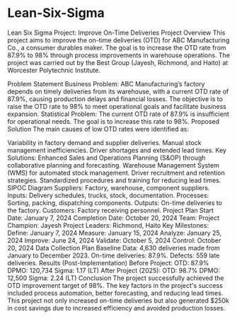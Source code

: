 # Lean-Six-Sigma
Lean Six Sigma Project: Improve On-Time Deliveries
Project Overview
This project aims to improve the on-time deliveries (OTD) for ABC Manufacturing Co., a consumer durables maker. The goal is to increase the OTD rate from 87.9% to 98% through process improvements in warehouse operations. The project was carried out by the Best Group (Jayesh, Richmond, and Haito) at Worcester Polytechnic Institute.

Problem Statement
Business Problem: ABC Manufacturing’s factory depends on timely deliveries from its warehouse, with a current OTD rate of 87.9%, causing production delays and financial losses. The objective is to raise the OTD rate to 98% to meet operational goals and facilitate business expansion.
Statistical Problem: The current OTD rate of 87.9% is insufficient for operational needs. The goal is to increase this rate to 98%.
Proposed Solution
The main causes of low OTD rates were identified as:

Variability in factory demand and supplier deliveries.
Manual stock management inefficiencies.
Driver shortages and extended lead times.
Key Solutions:
Enhanced Sales and Operations Planning (S&OP) through collaborative planning and forecasting.
Warehouse Management System (WMS) for automated stock management.
Driver recruitment and retention strategies.
Standardized procedures and training for reducing lead times.
SIPOC Diagram
Suppliers: Factory, warehouse, component suppliers.
Inputs: Delivery schedules, trucks, stock, documentation.
Processes: Sorting, packing, dispatching components.
Outputs: On-time deliveries to the factory.
Customers: Factory receiving personnel.
Project Plan
Start Date: January 7, 2024
Completion Date: October 20, 2024
Team:
Project Champion: Jayesh
Project Leaders: Richmond, Haito
Key Milestones:
Define: January 7, 2024
Measure: January 15, 2024
Analyze: January 25, 2024
Improve: June 24, 2024
Validate: October 5, 2024
Control: October 20, 2024
Data Collection Plan
Baseline Data:
4,630 deliveries made from January to December 2023.
On-time deliveries: 87.9%.
Defects: 559 late deliveries.
Results (Post-Implementation)
Before Project:
OTD: 87.9%
DPMO: 120,734
Sigma: 1.17 (LT)
After Project (2025):
OTD: 98.7%
DPMO: 12,500
Sigma: 2.24 (LT)
Conclusion
The project successfully achieved the OTD improvement target of 98%. The key factors in the project's success included process automation, better forecasting, and reducing lead times. This project not only increased on-time deliveries but also generated $250k in cost savings due to increased efficiency and avoided production losses.

